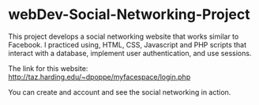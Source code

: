 # webDev-Social-Networking-Project

This project develops a social networking website that works similar to Facebook. I practiced using, HTML, CSS, Javascript and PHP scripts that interact with a database, implement user authentication, and use sessions.

The link for this website:
http://taz.harding.edu/~dpoppe/myfacespace/login.php

You can create and account and see the social networking in action.
